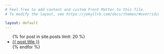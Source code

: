 ```yaml
---
# Feel free to add content and custom Front Matter to this file.
# To modify the layout, see https://jekyllrb.com/docs/themes/#overriding-theme-defaults

layout: default
---
```


<ul>
  {% for post in site.posts limit: 20 %}
    <li>
      <a href="{{ post.url }}">{{ post.title }}</a>
    </li>
  {% endfor %}
</ul>